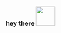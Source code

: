 ### hey there <img  src="https://media.giphy.com/media/v1.Y2lkPTc5MGI3NjExanR0eG9jMW96bDgzOG05aWVlbHk1ZWd5cWxqOTZvdHB2d3Jnd2VjZSZlcD12MV9naWZzX3NlYXJjaCZjdD1n/mcsPU3SkKrYDdW3aAU/giphy.gif" width="50"> 
